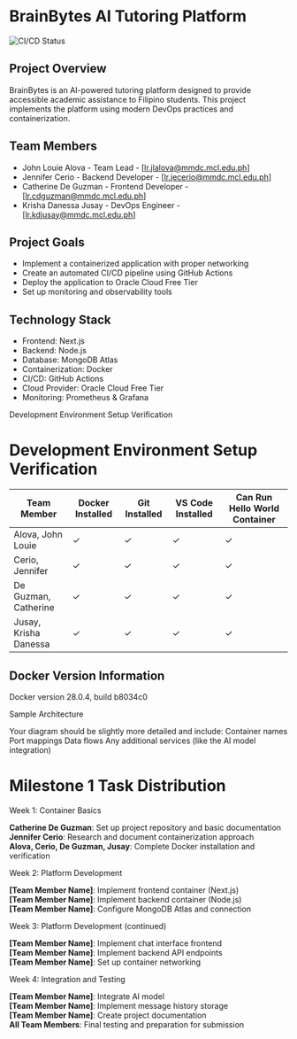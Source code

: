 # BrainBytes AI Tutoring Platform

![CI/CD Status](https://github.com/catedeguzman-it/brain_bytes/actions/workflows/main.yml/badge.svg)

## Project Overview
BrainBytes is an AI-powered tutoring platform designed to provide accessible academic assistance to Filipino students. This project implements the platform using modern DevOps practices and containerization.

## Team Members
- John Louie Alova - Team Lead - [lr.jlalova@mmdc.mcl.edu.ph]
- Jennifer Cerio - Backend Developer - [lr.jecerio@mmdc.mcl.edu.ph]
- Catherine De Guzman - Frontend Developer - [lr.cdguzman@mmdc.mcl.edu.ph]
- Krisha Danessa Jusay - DevOps Engineer - [lr.kdjusay@mmdc.mcl.edu.ph]

## Project Goals
- Implement a containerized application with proper networking
- Create an automated CI/CD pipeline using GitHub Actions
- Deploy the application to Oracle Cloud Free Tier
- Set up monitoring and observability tools

## Technology Stack
- Frontend: Next.js
- Backend: Node.js
- Database: MongoDB Atlas
- Containerization: Docker
- CI/CD: GitHub Actions
- Cloud Provider: Oracle Cloud Free Tier
- Monitoring: Prometheus & Grafana




Development Environment Setup Verification


# Development Environment Setup Verification

|      Team Member      | Docker Installed | Git Installed | VS Code Installed | Can Run Hello World Container |
|-----------------------|------------------|---------------|-------------------|-------------------------------|
| Alova, John Louie     | ✓                | ✓            | ✓                 | ✓                            |
| Cerio, Jennifer       | ✓                | ✓            | ✓                 | ✓                            |
| De Guzman, Catherine  | ✓                | ✓            | ✓                 | ✓                            |
| Jusay, Krisha Danessa | ✓                | ✓            | ✓                 | ✓                            |

## Docker Version Information
Docker version 28.0.4, build b8034c0

Sample Architecture

Your diagram should be slightly more detailed and include:
Container names
Port mappings
Data flows
Any additional services (like the AI model integration)

# Milestone 1 Task Distribution

Week 1: Container Basics

**Catherine De Guzman**: Set up project repository and basic documentation <br/>
**Jennifer Cerio**: Research and document containerization approach <br/>
**Alova, Cerio, De Guzman, Jusay**: Complete Docker installation and verification <br/>

Week 2: Platform Development

**[Team Member Name]**: Implement frontend container (Next.js) <br/>
**[Team Member Name]**: Implement backend container (Node.js) <br/>
**[Team Member Name]**: Configure MongoDB Atlas and connection

Week 3: Platform Development (continued)

**[Team Member Name]**: Implement chat interface frontend <br/>
**[Team Member Name]**: Implement backend API endpoints <br/>
**[Team Member Name]**: Set up container networking

Week 4: Integration and Testing

**[Team Member Name]**: Integrate AI model <br/>
**[Team Member Name]**: Implement message history storage <br/>
**[Team Member Name]**: Create project documentation <br/>
**All Team Members**: Final testing and preparation for submission
